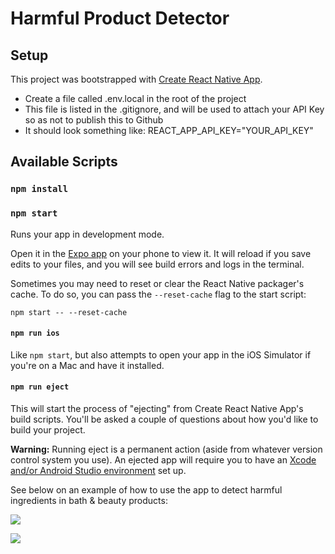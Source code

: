 # Harmful Product Detector
## Setup

This project was bootstrapped with [Create React Native App](https://github.com/react-community/create-react-native-app).

* Create a file called .env.local in the root of the project
* This file is listed in the .gitignore, and will be used to attach your API Key so as not to publish this to Github
* It should look something like:
REACT_APP_API_KEY="YOUR_API_KEY"

## Available Scripts

### `npm install`

### `npm start`

Runs your app in development mode.

Open it in the [Expo app](https://expo.io) on your phone to view it. It will reload if you save edits to your files, and you will see build errors and logs in the terminal.

Sometimes you may need to reset or clear the React Native packager's cache. To do so, you can pass the `--reset-cache` flag to the start script:

`npm start -- --reset-cache`

#### `npm run ios`

Like `npm start`, but also attempts to open your app in the iOS Simulator if you're on a Mac and have it installed.

#### `npm run eject`

This will start the process of "ejecting" from Create React Native App's build scripts. You'll be asked a couple of questions about how you'd like to build your project.

**Warning:** Running eject is a permanent action (aside from whatever version control system you use). An ejected app will require you to have an [Xcode and/or Android Studio environment](https://facebook.github.io/react-native/docs/getting-started.html) set up.

See below on an example of how to use the app to detect harmful ingredients in bath & beauty products:

![](ezgif.com-gif-maker.gif)

![](badprod.gif)
